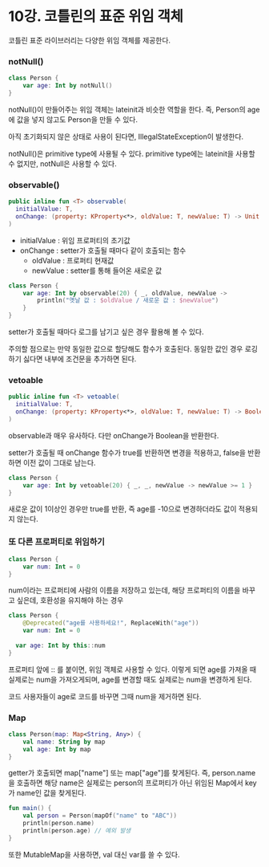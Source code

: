 # 10강. 코틀린의 표준 위임 객체

코틀린 표준 라이브러리는 다양한 위임 객체를 제공한다.

### notNull()

```kotlin
class Person {
    var age: Int by notNull()
}
```

notNull()이 만들어주는 위임 객체는 lateinit과 비슷한 역할을 한다. 
즉, Person의 age에 값을 넣지 않고도 Person을 만들 수 있다.

아직 초기화되지 않은 상태로 사용이 된다면, IllegalStateException이 발생한다.

notNull()은 primitive type에 사용될 수 있다.
primitive type에는 lateinit을 사용할 수 없지만, notNull은 사용할 수 있다.

### observable()

```kotlin
public inline fun <T> observable(
  initialValue: T,
  onChange: (property: KProperty<*>, oldValue: T, newValue: T) -> Unit
)
```

- initialValue : 위임 프로퍼티의 초기값
- onChange : setter가 호출될 때마다 같이 호출되는 함수
  - oldValue : 프로퍼티 현재값
  - newValue : setter를 통해 들어온 새로운 값

```kotlin
class Person {
    var age: Int by observable(20) { _, oldValue, newValue -> 
        println("옛날 값 : $oldValue / 새로운 값 : $newValue")
    }
}
```

setter가 호출될 때마다 로그를 남기고 싶은 경우 활용해 볼 수 있다.

주의할 점으로는 만약 동일한 값으로 할당해도 함수가 호출된다. 
동일한 값인 경우 로깅하기 싫다면 내부에 조건문을 추가하면 된다.

### vetoable

```kotlin
public inline fun <T> vetoable(
  initialValue: T,
  onChange: (property: KProperty<*>, oldValue: T, newValue: T) -> Boolean
)
```

observable과 매우 유사하다.
다만 onChange가 Boolean을 반환한다.

setter가 호출될 때 onChange 함수가 true를 반환하면 변경을 적용하고, false을 반환하면 이전 값이 그대로 남는다.

```kotlin
class Person {
    var age: Int by vetoable(20) { _, _, newValue -> newValue >= 1 }
}
```

새로운 값이 1이상인 경우만 true를 반환, 즉 age를 -10으로 변경하더라도 값이 적용되지 않는다.

### 또 다른 프로퍼티로 위임하기 

```kotlin
class Person {
    var num: Int = 0
}
```

num이라는 프로퍼티에 사람의 이름을 저장하고 있는데, 해당 프로퍼티의 이름을 바꾸고 싶은데, 호환성을 유지해야 하는 경우

```kotlin
class Person {
    @Deprecated("age를 사용하세요!", ReplaceWith("age"))
    var num: Int = 0
  
  var age: Int by this::num
}
```

프로퍼티 앞에 :: 를 붙이면, 위임 객체로 사용할 수 있다.
이렇게 되면 age를 가져올 때 실제로는 num을 가져오게되며, age를 변경할 때도 실제로는 num을 변경하게 된다.

코드 사용자들이 age로 코드를 바꾸면 그때 num을 제거하면 된다.

### Map

```kotlin
class Person(map: Map<String, Any>) {
    val name: String by map
    val age: Int by map
}
```

getter가 호출되면 map["name"] 또는 map["age"]를 찾게된다.
즉, person.name을 호출하면 해당 name은 실제로는 person의 프로퍼티가 아닌 위임된 Map에서 key가 name인 값을 찾게된다.

```kotlin
fun main() {
    val person = Person(mapOf("name" to "ABC"))
    println(person.name)
    println(person.age) // 예외 발생
}
```

또한 MutableMap을 사용하면, val 대신 var를 쓸 수 있다.


